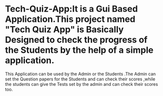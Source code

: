 # Tech-Quiz-App:It is a Gui Based Application.This project named "Tech Quiz App" is Basically Designed to check the progress of the Students by the help of a simple application.
This Application can be used by the Admin or the Students .The Admin can set the Question papers for the Students and can check their scores ,while the students can give the Tests set by the admin and  can check their scores too.
